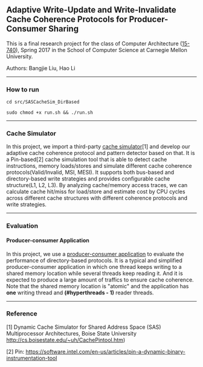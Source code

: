 ## Adaptive Write-Update and Write-Invalidate Cache Coherence Protocols for Producer-Consumer Sharing

This is a final research project for the class of Computer Architecture ([15-740](http://www.cs.cmu.edu/afs/cs/academic/class/15740-s17/www/)), Spring 2017 in the School of Computer Science at Carnegie Mellon University. 

Authors: Bangjie Liu, Hao Li

---
### How to run

``` cd src/SASCacheSim_DirBased ```

``` sudo chmod +x run.sh && ./run.sh ```


---

### Cache Simulator

In this project, we import a third-party [cache simulator](https://github.com/lihao98722/15740-Computer-Architecture-Final-Project/tree/master/src/SASCacheSim_DirBased)[1] and develop our adaptive cache coherence protocol and pattern detector based on that. It is a Pin-based[2] cache simulation tool that is able to detect cache instructions, memory loads/stores and simulate different cache coherence protocols(Valid/Invalid, MSI, MESI). It supports both bus-based and directory-based write strategies and provides configurable cache structure(L1, L2, L3). By analyzing cache/memory access traces, we can calculate cache hit/miss for load/store and estimate cost by CPU cycles across different cache structures with different coherence protocols and write strategies.

---

### Evaluation

#### Producer-consumer Application

In this project, we use a [producer-consumer application](https://github.com/lihao98722/15740-Computer-Architecture-Final-Project/tree/master/src/App) to evaluate the performance of directory-based protocols. It is a typical and simplified producer-consumer application in which one thread keeps writing to a shared memory location while several threads keep reading it. And it is expected to produce a large amount of traffics to ensure cache coherence. Note that the shared memory location is "atomic" and the application has **one** writing thread and **(#hyperthreads - 1)** reader threads.


---

### Reference

[1] Dynamic Cache Simulator for Shared Address Space (SAS) Multiprocessor Architectures, Boise State University http://cs.boisestate.edu/~uh/CachePintool.htm)

[2] Pin: https://software.intel.com/en-us/articles/pin-a-dynamic-binary-instrumentation-tool
